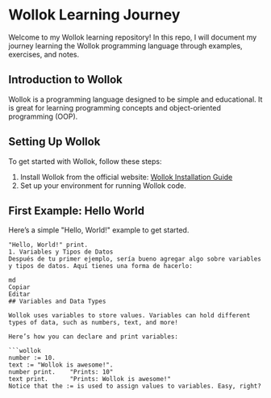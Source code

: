 # Wollok Learning Journey

Welcome to my Wollok learning repository! In this repo, I will document my journey learning the Wollok programming language through examples, exercises, and notes.

## Introduction to Wollok
Wollok is a programming language designed to be simple and educational. It is great for learning programming concepts and object-oriented programming (OOP).

## Setting Up Wollok
To get started with Wollok, follow these steps:

1. Install Wollok from the official website: [Wollok Installation Guide](https://wollok.org)
2. Set up your environment for running Wollok code.

## First Example: Hello World
Here’s a simple "Hello, World!" example to get started.

```wollok
"Hello, World!" print.
1. Variables y Tipos de Datos
Después de tu primer ejemplo, sería bueno agregar algo sobre variables y tipos de datos. Aquí tienes una forma de hacerlo:

md
Copiar
Editar
## Variables and Data Types

Wollok uses variables to store values. Variables can hold different types of data, such as numbers, text, and more!

Here’s how you can declare and print variables:

```wollok
number := 10.
text := "Wollok is awesome!".
number print.    "Prints: 10"
text print.      "Prints: Wollok is awesome!"
Notice that the := is used to assign values to variables. Easy, right?
